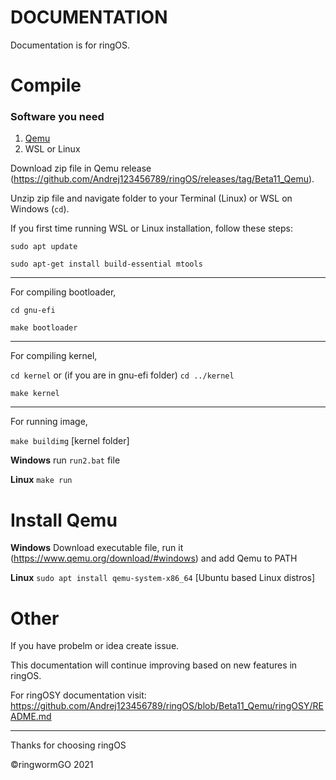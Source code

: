 # DOCUMENTATION
Documentation is for ringOS.

# Compile
### Software you need
1. [Qemu](#install-qemu)
2. WSL or Linux

Download zip file in Qemu release (https://github.com/Andrej123456789/ringOS/releases/tag/Beta11_Qemu).

Unzip zip file and navigate folder to your Terminal (Linux) or WSL on Windows (`cd`).

If you first time running WSL or Linux installation, follow these steps:

`sudo apt update`

`sudo apt-get install build-essential mtools`

___________________________________________________________________

For compiling bootloader,

`cd gnu-efi`

`make bootloader`

________________________________________________________________

For compiling kernel,

`cd kernel` or (if you are in gnu-efi folder) `cd ../kernel`

`make kernel`

______________________________________________________________

For running image,

`make buildimg` [kernel folder]

**Windows** run `run2.bat` file

**Linux** `make run`


# Install Qemu

**Windows** Download executable file, run it (https://www.qemu.org/download/#windows) and add Qemu to PATH

**Linux** `sudo apt install qemu-system-x86_64` [Ubuntu based Linux distros]

# Other

If you have probelm or idea create issue.

This documentation will continue improving based on new features in ringOS.

For ringOSY documentation visit: https://github.com/Andrej123456789/ringOS/blob/Beta11_Qemu/ringOSY/README.md

___

Thanks for choosing ringOS

©ringwormGO 2021
